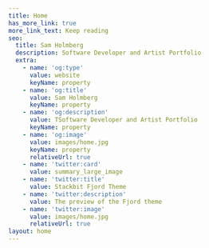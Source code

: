 ```yaml
---
title: Home
has_more_link: true
more_link_text: Keep reading
seo:
  title: Sam Holmberg
  description: Software Developer and Artist Portfolio
  extra:
    - name: 'og:type'
      value: website
      keyName: property
    - name: 'og:title'
      value: Sam Holmberg
      keyName: property
    - name: 'og:description'
      value: TSoftware Developer and Artist Portfolio
      keyName: property
    - name: 'og:image'
      value: images/home.jpg
      keyName: property
      relativeUrl: true
    - name: 'twitter:card'
      value: summary_large_image
    - name: 'twitter:title'
      value: Stackbit Fjord Theme
    - name: 'twitter:description'
      value: The preview of the Fjord theme
    - name: 'twitter:image'
      value: images/home.jpg
      relativeUrl: true
layout: home
---
```

